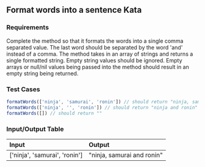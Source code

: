 ## Format words into a sentence Kata

### Requirements 

Complete the method so that it formats the words into a single comma separated value. The last word should be separated by the word 'and' instead of a comma. The method takes in an array of strings and returns a single formatted string. Empty string values should be ignored. Empty arrays or null/nil values being passed into the method should result in an empty string being returned.

### Test Cases

```JavaScript
formatWords(['ninja', 'samurai', 'ronin']) // should return "ninja, samurai and ronin"
formatWords(['ninja', '', 'ronin']) // should return "ninja and ronin"
formatWords([]) // should return ""
```

### Input/Output Table

| Input                            | Output     |
| :------------------------------- | :--------  |
| ['ninja', 'samurai', 'ronin']        | "ninja, samurai and ronin" | 



